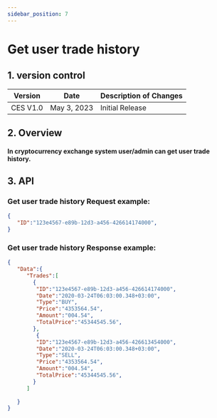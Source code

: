 ```yaml
---
sidebar_position: 7
---
```


# Get user trade history

## 1. version control

| Version  | Date        | Description of Changes |
| -------- | ----------- | ---------------------- |
| CES V1.0 | May 3, 2023 | Initial Release        |

## 2. Overview

#### In cryptocurrency exchange system user/admin can get user trade history.


## 3. API

### Get user trade history Request example:

```json
{
   "ID":"123e4567-e89b-12d3-a456-426614174000",
}
```

### Get user trade history Response example:

```json
{
   "Data":{
      "Trades":[
        {
         "ID":"123e4567-e89b-12d3-a456-426614174000",
         "Date":"2020-03-24T06:03:00.348+03:00",
         "Type":"BUY",
         "Price":"4353564.54",
         "Amount":"004.54",
         "TotalPrice":"45344545.56",
        },
         {
         "ID":"123e4567-e89b-12d3-a456-426613454000",
         "Date":"2020-03-24T06:03:00.348+03:00",
         "Type":"SELL",
         "Price":"4353564.54",
         "Amount":"004.54",
         "TotalPrice":"45344545.56",
        }
      ]
    
   }
}
```